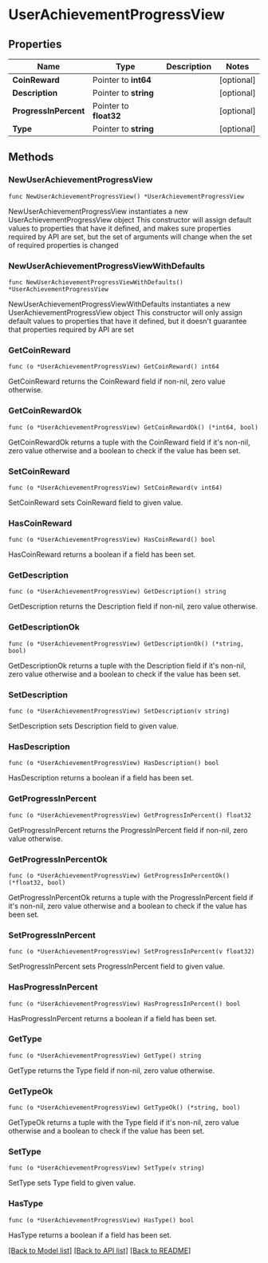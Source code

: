 # UserAchievementProgressView

## Properties

Name | Type | Description | Notes
------------ | ------------- | ------------- | -------------
**CoinReward** | Pointer to **int64** |  | [optional] 
**Description** | Pointer to **string** |  | [optional] 
**ProgressInPercent** | Pointer to **float32** |  | [optional] 
**Type** | Pointer to **string** |  | [optional] 

## Methods

### NewUserAchievementProgressView

`func NewUserAchievementProgressView() *UserAchievementProgressView`

NewUserAchievementProgressView instantiates a new UserAchievementProgressView object
This constructor will assign default values to properties that have it defined,
and makes sure properties required by API are set, but the set of arguments
will change when the set of required properties is changed

### NewUserAchievementProgressViewWithDefaults

`func NewUserAchievementProgressViewWithDefaults() *UserAchievementProgressView`

NewUserAchievementProgressViewWithDefaults instantiates a new UserAchievementProgressView object
This constructor will only assign default values to properties that have it defined,
but it doesn't guarantee that properties required by API are set

### GetCoinReward

`func (o *UserAchievementProgressView) GetCoinReward() int64`

GetCoinReward returns the CoinReward field if non-nil, zero value otherwise.

### GetCoinRewardOk

`func (o *UserAchievementProgressView) GetCoinRewardOk() (*int64, bool)`

GetCoinRewardOk returns a tuple with the CoinReward field if it's non-nil, zero value otherwise
and a boolean to check if the value has been set.

### SetCoinReward

`func (o *UserAchievementProgressView) SetCoinReward(v int64)`

SetCoinReward sets CoinReward field to given value.

### HasCoinReward

`func (o *UserAchievementProgressView) HasCoinReward() bool`

HasCoinReward returns a boolean if a field has been set.

### GetDescription

`func (o *UserAchievementProgressView) GetDescription() string`

GetDescription returns the Description field if non-nil, zero value otherwise.

### GetDescriptionOk

`func (o *UserAchievementProgressView) GetDescriptionOk() (*string, bool)`

GetDescriptionOk returns a tuple with the Description field if it's non-nil, zero value otherwise
and a boolean to check if the value has been set.

### SetDescription

`func (o *UserAchievementProgressView) SetDescription(v string)`

SetDescription sets Description field to given value.

### HasDescription

`func (o *UserAchievementProgressView) HasDescription() bool`

HasDescription returns a boolean if a field has been set.

### GetProgressInPercent

`func (o *UserAchievementProgressView) GetProgressInPercent() float32`

GetProgressInPercent returns the ProgressInPercent field if non-nil, zero value otherwise.

### GetProgressInPercentOk

`func (o *UserAchievementProgressView) GetProgressInPercentOk() (*float32, bool)`

GetProgressInPercentOk returns a tuple with the ProgressInPercent field if it's non-nil, zero value otherwise
and a boolean to check if the value has been set.

### SetProgressInPercent

`func (o *UserAchievementProgressView) SetProgressInPercent(v float32)`

SetProgressInPercent sets ProgressInPercent field to given value.

### HasProgressInPercent

`func (o *UserAchievementProgressView) HasProgressInPercent() bool`

HasProgressInPercent returns a boolean if a field has been set.

### GetType

`func (o *UserAchievementProgressView) GetType() string`

GetType returns the Type field if non-nil, zero value otherwise.

### GetTypeOk

`func (o *UserAchievementProgressView) GetTypeOk() (*string, bool)`

GetTypeOk returns a tuple with the Type field if it's non-nil, zero value otherwise
and a boolean to check if the value has been set.

### SetType

`func (o *UserAchievementProgressView) SetType(v string)`

SetType sets Type field to given value.

### HasType

`func (o *UserAchievementProgressView) HasType() bool`

HasType returns a boolean if a field has been set.


[[Back to Model list]](../README.md#documentation-for-models) [[Back to API list]](../README.md#documentation-for-api-endpoints) [[Back to README]](../README.md)


